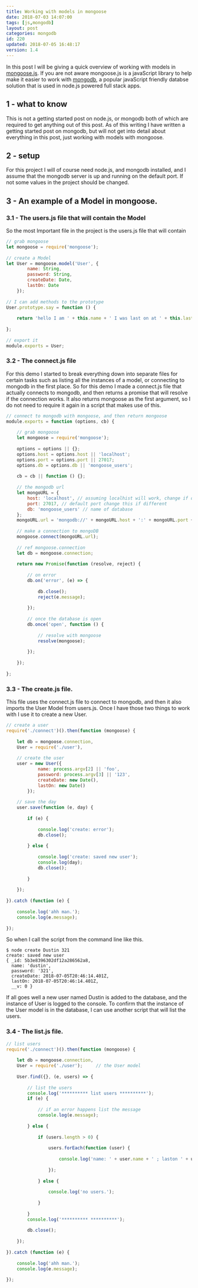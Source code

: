 ```yaml
---
title: Working with models in mongoose
date: 2018-07-03 14:07:00
tags: [js,mongodb]
layout: post
categories: mongodb
id: 220
updated: 2018-07-05 16:48:17
version: 1.4
---
```


In this post I will be giving a quick overview of working with models in [mongoose.js](http://mongoosejs.com/docs/models.html). If you are not aware mongoose.js is a javaScript library to help make it easier to work with [mongodb](https://www.mongodb.com/), a popular javaScript friendly databse solution that is used in node.js powered full stack apps.

<!-- more -->

## 1 - what to know

This is not a getting started post on node.js, or mongodb both of which are required to get anything out of this post. As of this writing I have written a getting started post on mongodb, but will not get into detail about everything in this post, just working with models with mongoose.

## 2 - setup

For this project I will of course need node.js, and mongodb installed, and I assume that the mongodb server is up and running on the default port. If not some values in the project should be changed.

## 3 - An example of a Model in mongoose.

### 3.1 - The users.js file that will contain the Model

So the most Important file in the project is the users.js file that will contain

```js
// grab mongoose
let mongoose = require('mongoose');
 
// create a Model
let User = mongoose.model('User', {
        name: String,
        password: String,
        createDate: Date,
        lastOn: Date
    });
 
// I can add methods to the prototype
User.prototype.say = function () {
 
    return 'hello I am ' + this.name + ' I was last on at ' + this.lastOn;
 
};
 
// export it
module.exports = User;
```

### 3.2 - The connect.js file

For this demo I started to break everything down into separate files for certain tasks such as listing all the instances of a model, or connecting to mongodb in the first place. So for this demo I made a connect.js file that actually connects to mongodb, and then returns a promise that will resolve if the connection works. It also returns mongoose as the first argument, so I do not need to require it again in a script that makes use of this.

```js
// connect to mongodb with mongoose, and then return mongoose
module.exports = function (options, cb) {
 
    // grab mongoose
    let mongoose = require('mongoose');
 
    options = options || {};
    options.host = options.host || 'localhost';
    options.port = options.port || 27017;
    options.db = options.db || 'mongoose_users';
 
    cb = cb || function () {};
 
    // the mongodb url
    let mongoURL = {
        host: 'localhost', // assuming localhist will work, change if different
        port: 27017, // default port change this if different
        db: 'mongoose_users' // name of database
    };
    mongoURL.url = 'mongodb://' + mongoURL.host + ':' + mongoURL.port + '/' + mongoURL.db;
 
    // make a connection to mongoDB
    mongoose.connect(mongoURL.url);
 
    // ref mongoose.connection
    let db = mongoose.connection;
 
    return new Promise(function (resolve, reject) {
 
        // on error
        db.on('error', (e) => {
 
            db.close();
            reject(e.message);
 
        });
 
        // once the database is open
        db.once('open', function () {
 
            // resolve with mongoose
            resolve(mongoose);
 
        });
 
    });
 
};
```

### 3.3 - The create.js file.

This file uses the connect.js file to connect to mongodb, and then it also imports the User Model from users.js. Once I have those two things to work with I use it to create a new User.

```js
// create a user
require('./connect')().then(function (mongoose) {
 
    let db = mongoose.connection,
    User = require('./user'),
 
    // create the user
    user = new User({
            name: process.argv[2] || 'foo',
            password: process.argv[3] || '123',
            createDate: new Date(),
            lastOn: new Date()
        });
 
    // save the day
    user.save(function (e, day) {
 
        if (e) {
 
            console.log('create: error');
            db.close();
 
        } else {
 
            console.log('create: saved new user');
            console.log(day);
            db.close();
 
        }
 
    });
 
}).catch (function (e) {
 
    console.log('ahh man.');
    console.log(e.message);
 
});
```

So when I call the script from the command line  like this.

```
$ node create Dustin 321
create: saved new user
{ _id: 5b3e8396302df12a286562a8,
  name: 'dustin',
  password: '321',
  createDate: 2018-07-05T20:46:14.401Z,
  lastOn: 2018-07-05T20:46:14.401Z,
  __v: 0 }
```

If all goes well a new user named Dustin is added to the database, and the instance of User is logged to the console. To confirm that the instance of the User model is in the database, I can use another script that will list the users.

### 3.4 - The list.js file.

```js
// list users
require('./connect')().then(function (mongoose) {
 
    let db = mongoose.connection,
    User = require('./user');     // the User model
 
    User.find({}, (e, users) => {
 
        // list the users
        console.log('********** list users **********');
        if (e) {
 
            // if an error happens list the message
            console.log(e.message);
 
        } else {
 
            if (users.length > 0) {
 
                users.forEach(function (user) {
 
                    console.log('name: ' + user.name + ' ; laston ' + user.lastOn + ';');
 
                });
 
            } else {
 
                console.log('no users.');
 
            }
 
        }
        console.log('********** **********');
 
        db.close();
 
    });
 
}).catch (function (e) {
 
    console.log('ahh man.');
    console.log(e.message);
 
});
```